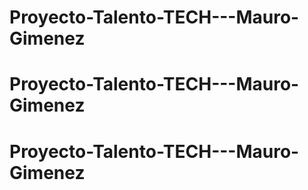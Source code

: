 # Proyecto-Talento-TECH---Mauro-Gimenez
# Proyecto-Talento-TECH---Mauro-Gimenez
# Proyecto-Talento-TECH---Mauro-Gimenez
